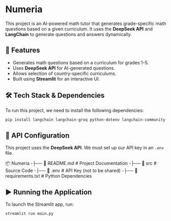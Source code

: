 # Numeria

This project is an AI-powered math tutor that generates grade-specific math questions based on a given curriculum. It uses the **DeepSeek API** and **LangChain** to generate questions and answers dynamically.

## 🚀 Features
- Generates math questions based on a curriculum for grades 1-5.
- Uses **DeepSeek API** for AI-generated questions.
- Allows selection of country-specific curriculums.
- Built using **Streamlit** for an interactive UI.

## 🛠️ Tech Stack & Dependencies
To run this project, we need to install the following dependencies:

```bash
pip install langchain langchain-groq python-dotenv langchain-community streamlit
```

## 🔑 API Configuration
This project uses the **DeepSeek API**. We must set up our API key in an `.env` file.

📦 Numeria
 -├── 📜 README.md   # Project Documentation
 -├── 📂 src         # Source Code
 -├── 📜 .env        # API Key (not to be shared)
 -├── 📜 requirements.txt # Python Dependencies

## ▶️ Running the Application
To launch the Streamlit app, run:
```bash
streamlit run main.py
```


